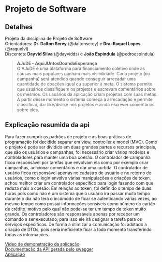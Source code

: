 # Projeto de Software 

## Detalhes

Projeto da disciplina de Projeto de Software <br/>
Orientadores: **Dr. Dalton Serey** (@daltonserey) e **Dra. Raquel Lopes** (@raquelvl) <br/>
Discentes: **Dayvid Silva** (@dayvidds) e **João Espindula** (@pedroespindula)

>**AJuDE - AquiJUntosDoandoEsperança** <br/>
O AJuDE é uma plataforma para financiamento coletivo onde as causas mais populares ganham mais visibilidade. Cada projeto (ou campanha) será atendido quando conseguir arrecadar uma quantidade de doações igual ou superior à meta. O sistema permite que usuários classifiquem os projetos e escrevam comentários sobre os mesmos. Os usuários da aplicação criam projetos com suas metas. A partir desse momento o sistema começa a arrecadação e permite classificar, dar like/dislike nos projetos e ainda escrever comentários sobre eles. 

## Explicação resumida da api
Para fazer cumprir os padrões de projeto e as boas práticas de programação foi decidido separar em view, controller e model (MVC). Como o projeto é pode ser dividido em duas grandes partes e recursos principais, que são os usuários e campanhas, foi necessário criar vários modelos e controladores para manter uma boa coesão.
O controlador de campanha ficou responsável por tarefas que envolvam ela como por exemplo criar campanhas, adicionar comentários e dar uma curtida.
O controlador de usuário ficou responsável apenas no cadastro de usuário e no retorno de usuários, como o login envolve várias manipulações e criações de token, achou melhor criar um controlador específico  para login fazendo com que reduza mais a coesão.
Em relação ao token, foi definido o tempo de duas horas pois como não é um sistema que o usuário irá passar muito tempo durante o dia não terá o incômodo de ficar se autenticando várias vezes, ao mesmo tempo como possui informações sensíveis como número do cartão de crédito, motivo pelo qual não pode-se ter um tempo de token muito grande.
Os controladores são responsáveis apenas por receber um comando a ser executado, para isso ele irá designar a tarefa para os serviços específicos.
De forma a otimizar a comunicação foi adotado a criação de DTOs, pois seria ineficiente ficar a todo momento transferindo todas as informações.


[Vídeo de demonstração da aplicação](https://www.youtube.com/watch?v=Awu26ElxPM0) <br/>
[Documentação da API gerada pelo swagger](https://api-ajude.herokuapp.com/swagger-ui.html) <br/>
[Aplicação](https://dayvidds.github.io/psoft-ajude-front-20192/#/) <br/>
